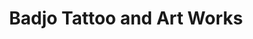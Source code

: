 ---
title: "Badjo Tattoo and Art Works"
url: /quezon-city/badjo-tattoo-and-art-works/
shop: Tattoo
---